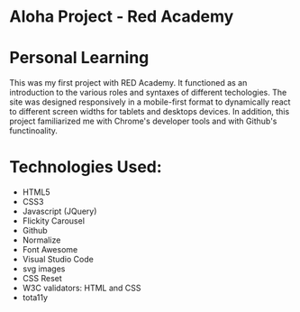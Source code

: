 # Aloha Project - Red Academy

<h1>Personal Learning</h1>

This was my first project with RED Academy. It functioned as an introduction to the various roles and syntaxes of different techologies. The site was designed responsively in a mobile-first format to dynamically react to different screen widths for tablets and desktops devices. In addition, this project familiarized me with Chrome's developer tools and with Github's functinoality. 

<h1>Technologies Used:</h1>

<ul>
<li>HTML5</li>
<li>CSS3</li>
<li>Javascript (JQuery)</li>
<li>Flickity Carousel</li>
<li>Github</li>
<li>Normalize</li>
<li>Font Awesome</li>
<li>Visual Studio Code</li>
<li>svg images</li>
<li>CSS Reset</li>
<li>W3C validators: HTML and CSS</li>
<li>tota11y</li>
</ul>